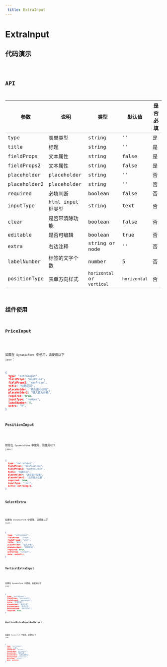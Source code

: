 ```yaml
---
 title: ExtraInput
---
```


# ExtraInput

## 代码演示

<code src="./demo/index.tsx" />

## API

| 参数         | 说明              | 类型                       | 默认值       | 是否必填 |
| ------------ | ----------------- | -------------------------- | ------------ | -------- |
| type         | 表单类型          | string                     | ''           | 是       |
| title        | 标题              | string                     | ''           | 是       |
| fieldProps   | 文本属性          | string                     | false        | 是       |
| fieldProps2  | 文本属性          | string                     | false        | 是       |
| placeholder  | placeholder       | string                     | ''           | 否       |
| placeholder2 | placeholder       | string                     | ''           | 否       |
| required     | 必填判断          | boolean                    | false        | 否       |
| inputType    | html input 框类型 | string                     | text         | 否       |
| clear        | 是否带清除功能    | boolean                    | false        | 否       |
| editable     | 是否可编辑        | boolean                    | true         | 否       |
| extra        | 右边注释          | string or node             | ''           | 否       |
| labelNumber  | 标签的文字个数    | number                     | 5            | 否       |
| positionType | 表单方向样式      | `horizontal` or `vertical` | `horizontal` | 否       |

## 组件使用

### PriceInput

<code src="./demo/priceInput.tsx" />

如需在 `DynamicForm` 中使用，请使用以下 `json`：

```json
{
  type: "extraInput",
  fieldProps: "minPrise",
  fieldProps2: "maxPrise",
  title: "价格区间",
  placeholder: "输入最小价格",
  placeholder2: "输入最大价格",
  required: true,
  inputType: "number",
  labelNumber: 8,
  extra: "¥",
}
```

### PositionInput

<code src="./demo/positionInput.tsx" />

如需在 `DynamicForm` 中使用，请使用以下 `json`：

```json
{
  type: "extraInput",
  fieldProps: "minPosition",
  fieldProps2: "maxPosition",
  title: "位置区间",
  placeholder: "选择最小位置",
  placeholder2: "选择最大位置",
  required: true,
  inputType: "text",
  extra: extraImg(),
}
```

### SelectExtra

<code src="./demo/selectExtra.tsx" />

如需在 `DynamicForm` 中使用，请使用以下 `json`：

```json
{
  type: "extraInput",
  fieldProps: "price",
  fieldProps2: "unit",
  title: "单价",
  placeholder: "输入价格",
  placeholder2: "选择区间",
  required: true,
  extraType: "select",
  data: unitList,
}
```

### VerticalExtraInput

<code src="./demo/verticalExtraInput.tsx" />

如需在 `DynamicForm` 中使用，请使用以下 `json`：

```json
{
  type: "extraInput",
  fieldProps: "minLength",
  fieldProps2: "maxLength",
  title: "长度区间",
  placeholder: "输入长度",
  placeholder2: "输入长度",
  positionType: "vertical",
  required: true,
}
```

### VerticalExtraInputAndSelect

<code src="./demo/verticalExtraInputAndSelect.tsx" />

如需在 `DynamicForm` 中使用，请使用以下 `json`：

```json
{
  type: "extraInput",
  title: "价格",
  fieldProps: "prices",
  fieldProps2: "priceUnit",
  placeholder: "输入长度",
  placeholder2: "选择长度单位",
  positionType: "vertical",
  extraType: "select",
  data: unitList,
}
```